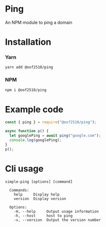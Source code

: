 # Ping

An NPM module to ping a domain

# Installation

### Yarn

```bash
yarn add @oof2510/ping
```

### NPM

```bash
npm i @oof2510/ping
```

# Example code

```js
const { ping } = require("@oof2510/ping");

async function p() {
  let googlePing = await ping("google.com");
  console.log(googlePing);
}
p();
```
# Cli usage
```
simple-ping [options] [command]

  Commands:
    help     Display help
    version  Display version

  Options:
    -H, --help     Output usage information
    -h, --host     host to ping
    -v, --version  Output the version number
```
